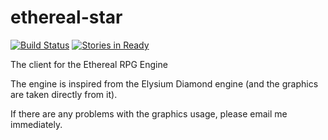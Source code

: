 ethereal-star
=============

[![Build Status](https://travis-ci.org/jonesdy/ethereal-star.svg?branch=master)](https://travis-ci.org/jonesdy/ethereal-star)
[![Stories in Ready](https://badge.waffle.io/jonesdy/ethereal-star.png?label=ready&title=Ready)](https://waffle.io/jonesdy/ethereal-star)

The client for the Ethereal RPG Engine

The engine is inspired from the Elysium Diamond engine (and the graphics are taken directly from it).

If there are any problems with the graphics usage, please email me immediately.
